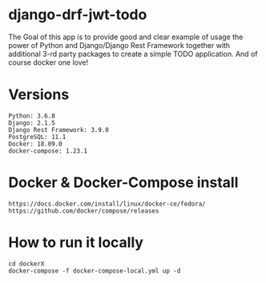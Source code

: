 # django-drf-jwt-todo

The Goal of this app is to provide good and clear example of usage the power of Python and Django/Django Rest Framework together with 
additional 3-rd party packages to create a simple TODO application. And of course docker one love!

# Versions
```
Python: 3.6.8
Django: 2.1.5
Django Rest Framework: 3.9.0
PostgreSQL: 11.1
Docker: 18.09.0
docker-compose: 1.23.1
```

# Docker & Docker-Compose install
``` 
https://docs.docker.com/install/linux/docker-ce/fedora/
https://github.com/docker/compose/releases
```

# How to run it locally
```
cd dockerX
docker-compose -f docker-compose-local.yml up -d
```
